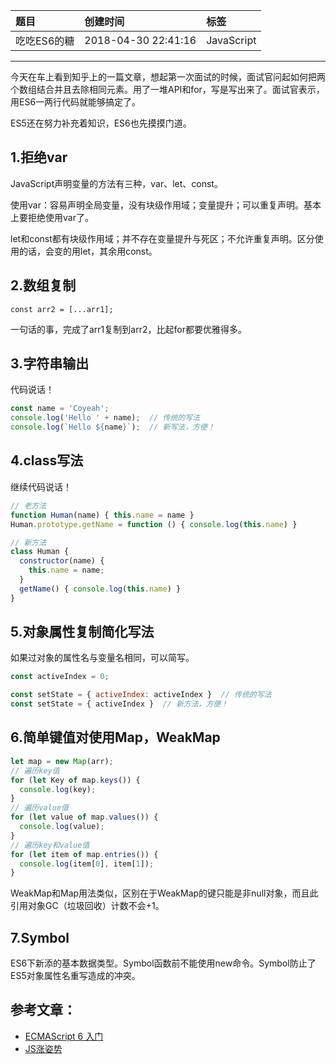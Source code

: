 | 题目        | 创建时间            | 标签       |
| :---------- | :------------------ | :--------- |
| 吃吃ES6的糖 | 2018-04-30 22:41:16 | JavaScript |

------

今天在车上看到知乎上的一篇文章，想起第一次面试的时候，面试官问起如何把两个数组结合并且去除相同元素。用了一堆API和for，写是写出来了。面试官表示，用ES6一两行代码就能够搞定了。

ES5还在努力补充着知识，ES6也先摸摸门道。



## 1.拒绝var

JavaScript声明变量的方法有三种，var、let、const。

使用var：容易声明全局变量，没有块级作用域；变量提升；可以重复声明。基本上要拒绝使用var了。

let和const都有块级作用域；并不存在变量提升与死区；不允许重复声明。区分使用的话，会变的用let，其余用const。

## 2.数组复制

`const arr2 = [...arr1];`

一句话的事，完成了arr1复制到arr2，比起for都要优雅得多。

## 3.字符串输出

代码说话！

```JavaScript
const name = 'Coyeah';
console.log('Hello ' + name);  // 传统的写法
console.log(`Hello ${name}`);  // 新写法，方便！
```

## 4.class写法

继续代码说话！

```JavaScript
// 老方法
function Human(name) { this.name = name }
Human.prototype.getName = function () { console.log(this.name) }

// 新方法
class Human {
  constructor(name) {
    this.name = name;
  }
  getName() { console.log(this.name) }
}
```

## 5.对象属性复制简化写法

如果过对象的属性名与变量名相同，可以简写。

```JavaScript
const activeIndex = 0;

const setState = { activeIndex: activeIndex }  // 传统的写法
const setState = { activeIndex }  // 新方法，方便！
```

## 6.简单键值对使用Map，WeakMap

```JavaScript
let map = new Map(arr);
// 遍历key值
for (let Key of map.keys()) {
  console.log(key);
}
// 遍历value值
for (let value of map.values()) {
  console.log(value);
}
// 遍历key和value值
for (let item of map.entries()) {
  console.log(item[0], item[1]);
}
```

WeakMap和Map用法类似，区别在于WeakMap的键只能是非null对象，而且此引用对象GC（垃圾回收）计数不会+1。

## 7.Symbol

ES6下新添的基本数据类型。Symbol函数前不能使用new命令。Symbol防止了ES5对象属性名重写造成的冲突。

## 参考文章：

* [ECMAScript 6 入门](http://es6.ruanyifeng.com/)
* [JS涨姿势](https://zhuanlan.zhihu.com/p/35746653)




